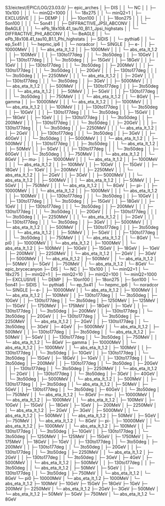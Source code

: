S3/eictest/EPIC/LOG/23.03.0/
├─ epic_arches
│  ├─ DIS
│  │  └─ NC
│  │     ├─ 10x100
│  │     │  └─ minQ2=1000
│  │     └─ 18x275
│  │        └─ minQ2=1
│  ├─ EXCLUSIVE
│  │  ├─ DEMP
│  │  │  ├─ 10on100
│  │  │  ├─ 18on275
│  │  │  ├─ 5on100
│  │  │  └─ 5on41
│  │  ├─ DIFFRACTIVE_JPSI_ABCONV
│  │  │  └─ BeAGLE
│  │  │     └─ ePb_18x108.41_tau10_B1.1_Jpsi_highstats
│  │  └─ DIFFRACTIVE_PHI_ABCONV
│  │     └─ BeAGLE
│  │        └─ ePb_18x108.41_tau10_B1.1_Phi_highstats
│  ├─ SIDIS
│  │  └─ pythia6
│  │     └─ ep_5x41
│  │        └─ hepmc_ip6
│  │           └─ noradcor
│  └─ SINGLE
│     ├─ e-
│     │  ├─ 10000MeV
│     │  │  └─ abs_eta_lt_1.2
│     │  ├─ 1000MeV
│     │  │  └─ abs_eta_lt_1.2
│     │  ├─ 100MeV
│     │  │  ├─ 130to177deg
│     │  │  └─ 3to50deg
│     │  ├─ 10GeV
│     │  │  ├─ 130to177deg
│     │  │  └─ 3to50deg
│     │  ├─ 15GeV
│     │  ├─ 18GeV
│     │  ├─ 1GeV
│     │  │  ├─ 130to177deg
│     │  │  └─ 3to50deg
│     │  ├─ 200MeV
│     │  │  ├─ 130to177deg
│     │  │  └─ 3to50deg
│     │  ├─ 20GeV
│     │  │  ├─ 130to177deg
│     │  │  └─ 3to50deg
│     │  ├─ 2250MeV
│     │  │  └─ abs_eta_lt_1.2
│     │  ├─ 2GeV
│     │  │  ├─ 130to177deg
│     │  │  └─ 3to50deg
│     │  ├─ 3GeV
│     │  ├─ 5000MeV
│     │  │  └─ abs_eta_lt_1.2
│     │  ├─ 500MeV
│     │  │  ├─ 130to177deg
│     │  │  ├─ 3to50deg
│     │  │  └─ abs_eta_lt_1.2
│     │  ├─ 50MeV
│     │  ├─ 5GeV
│     │  │  ├─ 130to177deg
│     │  │  └─ 3to50deg
│     │  ├─ 750MeV
│     │  │  └─ abs_eta_lt_1.2
│     │  └─ 8GeV
│     ├─ gamma
│     │  ├─ 10000MeV
│     │  │  └─ abs_eta_lt_1.2
│     │  ├─ 1000MeV
│     │  │  └─ abs_eta_lt_1.2
│     │  ├─ 100MeV
│     │  │  ├─ 130to177deg
│     │  │  └─ 3to50deg
│     │  ├─ 10GeV
│     │  │  ├─ 130to177deg
│     │  │  └─ 3to50deg
│     │  ├─ 15GeV
│     │  ├─ 18GeV
│     │  ├─ 1GeV
│     │  │  ├─ 130to177deg
│     │  │  └─ 3to50deg
│     │  ├─ 200MeV
│     │  │  ├─ 130to177deg
│     │  │  └─ 3to50deg
│     │  ├─ 20GeV
│     │  │  ├─ 130to177deg
│     │  │  └─ 3to50deg
│     │  ├─ 2250MeV
│     │  │  └─ abs_eta_lt_1.2
│     │  ├─ 2GeV
│     │  │  ├─ 130to177deg
│     │  │  └─ 3to50deg
│     │  ├─ 3GeV
│     │  ├─ 40GeV
│     │  │  └─ 3to50deg
│     │  ├─ 5000MeV
│     │  │  └─ abs_eta_lt_1.2
│     │  ├─ 500MeV
│     │  │  ├─ 130to177deg
│     │  │  ├─ 3to50deg
│     │  │  └─ abs_eta_lt_1.2
│     │  ├─ 50MeV
│     │  ├─ 5GeV
│     │  │  ├─ 130to177deg
│     │  │  └─ 3to50deg
│     │  ├─ 60GeV
│     │  │  └─ 3to50deg
│     │  ├─ 750MeV
│     │  │  └─ abs_eta_lt_1.2
│     │  └─ 8GeV
│     ├─ mu-
│     │  ├─ 10000MeV
│     │  │  └─ abs_eta_lt_1.2
│     │  ├─ 1000MeV
│     │  │  └─ abs_eta_lt_1.2
│     │  ├─ 100MeV
│     │  ├─ 10GeV
│     │  ├─ 15GeV
│     │  ├─ 18GeV
│     │  ├─ 1GeV
│     │  ├─ 200MeV
│     │  ├─ 2250MeV
│     │  │  └─ abs_eta_lt_1.2
│     │  ├─ 2GeV
│     │  ├─ 3GeV
│     │  ├─ 5000MeV
│     │  │  └─ abs_eta_lt_1.2
│     │  ├─ 500MeV
│     │  │  └─ abs_eta_lt_1.2
│     │  ├─ 50MeV
│     │  ├─ 5GeV
│     │  ├─ 750MeV
│     │  │  └─ abs_eta_lt_1.2
│     │  └─ 8GeV
│     ├─ pi-
│     │  ├─ 10000MeV
│     │  │  └─ abs_eta_lt_1.2
│     │  ├─ 1000MeV
│     │  │  └─ abs_eta_lt_1.2
│     │  ├─ 100MeV
│     │  │  ├─ 130to177deg
│     │  │  └─ 3to50deg
│     │  ├─ 10GeV
│     │  │  ├─ 130to177deg
│     │  │  └─ 3to50deg
│     │  ├─ 15GeV
│     │  ├─ 18GeV
│     │  ├─ 1GeV
│     │  │  ├─ 130to177deg
│     │  │  └─ 3to50deg
│     │  ├─ 200MeV
│     │  │  ├─ 130to177deg
│     │  │  └─ 3to50deg
│     │  ├─ 20GeV
│     │  │  ├─ 130to177deg
│     │  │  └─ 3to50deg
│     │  ├─ 2250MeV
│     │  │  └─ abs_eta_lt_1.2
│     │  ├─ 2GeV
│     │  │  ├─ 130to177deg
│     │  │  └─ 3to50deg
│     │  ├─ 3GeV
│     │  ├─ 5000MeV
│     │  │  └─ abs_eta_lt_1.2
│     │  ├─ 500MeV
│     │  │  ├─ 130to177deg
│     │  │  ├─ 3to50deg
│     │  │  └─ abs_eta_lt_1.2
│     │  ├─ 50MeV
│     │  ├─ 5GeV
│     │  │  ├─ 130to177deg
│     │  │  └─ 3to50deg
│     │  ├─ 750MeV
│     │  │  └─ abs_eta_lt_1.2
│     │  └─ 8GeV
│     └─ pi0
│        ├─ 10000MeV
│        │  └─ abs_eta_lt_1.2
│        ├─ 1000MeV
│        │  └─ abs_eta_lt_1.2
│        ├─ 100MeV
│        ├─ 10GeV
│        ├─ 15GeV
│        ├─ 18GeV
│        ├─ 1GeV
│        ├─ 200MeV
│        ├─ 2250MeV
│        │  └─ abs_eta_lt_1.2
│        ├─ 2GeV
│        ├─ 3GeV
│        ├─ 5000MeV
│        │  └─ abs_eta_lt_1.2
│        ├─ 500MeV
│        │  └─ abs_eta_lt_1.2
│        ├─ 50MeV
│        ├─ 5GeV
│        ├─ 750MeV
│        │  └─ abs_eta_lt_1.2
│        └─ 8GeV
└─ epic_brycecanyon
   ├─ DIS
   │  └─ NC
   │     ├─ 10x100
   │     │  └─ minQ2=1
   │     └─ 18x275
   │        ├─ minQ2=1
   │        ├─ minQ2=10
   │        ├─ minQ2=100
   │        └─ minQ2=1000
   ├─ EXCLUSIVE
   │  └─ DEMP
   │     ├─ 10on100
   │     ├─ 18on275
   │     ├─ 5on100
   │     └─ 5on41
   ├─ SIDIS
   │  └─ pythia6
   │     └─ ep_5x41
   │        └─ hepmc_ip6
   │           └─ noradcor
   └─ SINGLE
      ├─ e-
      │  ├─ 10000MeV
      │  │  └─ abs_eta_lt_1.2
      │  ├─ 1000MeV
      │  │  └─ abs_eta_lt_1.2
      │  ├─ 100MeV
      │  │  ├─ 130to177deg
      │  │  └─ 3to50deg
      │  ├─ 10GeV
      │  │  ├─ 130to177deg
      │  │  └─ 3to50deg
      │  ├─ 1250MeV
      │  ├─ 125MeV
      │  ├─ 15GeV
      │  ├─ 1750MeV
      │  ├─ 175MeV
      │  ├─ 18GeV
      │  ├─ 1GeV
      │  │  ├─ 130to177deg
      │  │  └─ 3to50deg
      │  ├─ 200MeV
      │  │  ├─ 130to177deg
      │  │  └─ 3to50deg
      │  ├─ 20GeV
      │  │  ├─ 130to177deg
      │  │  └─ 3to50deg
      │  ├─ 2250MeV
      │  │  └─ abs_eta_lt_1.2
      │  ├─ 2GeV
      │  │  ├─ 130to177deg
      │  │  └─ 3to50deg
      │  ├─ 3GeV
      │  ├─ 4GeV
      │  ├─ 5000MeV
      │  │  └─ abs_eta_lt_1.2
      │  ├─ 500MeV
      │  │  ├─ 130to177deg
      │  │  ├─ 3to50deg
      │  │  └─ abs_eta_lt_1.2
      │  ├─ 50MeV
      │  ├─ 5GeV
      │  │  ├─ 130to177deg
      │  │  └─ 3to50deg
      │  ├─ 750MeV
      │  │  └─ abs_eta_lt_1.2
      │  └─ 8GeV
      ├─ gamma
      │  ├─ 10000MeV
      │  │  └─ abs_eta_lt_1.2
      │  ├─ 1000MeV
      │  │  └─ abs_eta_lt_1.2
      │  ├─ 100MeV
      │  │  ├─ 130to177deg
      │  │  └─ 3to50deg
      │  ├─ 10GeV
      │  │  ├─ 130to177deg
      │  │  └─ 3to50deg
      │  ├─ 15GeV
      │  ├─ 18GeV
      │  ├─ 1GeV
      │  │  ├─ 130to177deg
      │  │  └─ 3to50deg
      │  ├─ 200MeV
      │  │  ├─ 130to177deg
      │  │  └─ 3to50deg
      │  ├─ 20GeV
      │  │  ├─ 130to177deg
      │  │  └─ 3to50deg
      │  ├─ 2250MeV
      │  │  └─ abs_eta_lt_1.2
      │  ├─ 2GeV
      │  │  ├─ 130to177deg
      │  │  └─ 3to50deg
      │  ├─ 3GeV
      │  ├─ 40GeV
      │  │  └─ 3to50deg
      │  ├─ 5000MeV
      │  │  └─ abs_eta_lt_1.2
      │  ├─ 500MeV
      │  │  ├─ 130to177deg
      │  │  ├─ 3to50deg
      │  │  └─ abs_eta_lt_1.2
      │  ├─ 50MeV
      │  ├─ 5GeV
      │  │  ├─ 130to177deg
      │  │  └─ 3to50deg
      │  ├─ 60GeV
      │  │  └─ 3to50deg
      │  ├─ 750MeV
      │  │  └─ abs_eta_lt_1.2
      │  └─ 8GeV
      ├─ mu-
      │  ├─ 10000MeV
      │  │  └─ abs_eta_lt_1.2
      │  ├─ 1000MeV
      │  │  └─ abs_eta_lt_1.2
      │  ├─ 100MeV
      │  ├─ 10GeV
      │  ├─ 15GeV
      │  ├─ 18GeV
      │  ├─ 1GeV
      │  ├─ 200MeV
      │  ├─ 2250MeV
      │  │  └─ abs_eta_lt_1.2
      │  ├─ 2GeV
      │  ├─ 3GeV
      │  ├─ 5000MeV
      │  │  └─ abs_eta_lt_1.2
      │  ├─ 500MeV
      │  │  └─ abs_eta_lt_1.2
      │  ├─ 50MeV
      │  ├─ 5GeV
      │  ├─ 750MeV
      │  │  └─ abs_eta_lt_1.2
      │  └─ 8GeV
      ├─ pi-
      │  ├─ 10000MeV
      │  │  └─ abs_eta_lt_1.2
      │  ├─ 1000MeV
      │  │  └─ abs_eta_lt_1.2
      │  ├─ 100MeV
      │  │  ├─ 130to177deg
      │  │  └─ 3to50deg
      │  ├─ 10GeV
      │  │  ├─ 130to177deg
      │  │  └─ 3to50deg
      │  ├─ 1250MeV
      │  ├─ 125MeV
      │  ├─ 15GeV
      │  ├─ 1750MeV
      │  ├─ 175MeV
      │  ├─ 18GeV
      │  ├─ 1GeV
      │  │  ├─ 130to177deg
      │  │  └─ 3to50deg
      │  ├─ 200MeV
      │  │  ├─ 130to177deg
      │  │  └─ 3to50deg
      │  ├─ 20GeV
      │  │  ├─ 130to177deg
      │  │  └─ 3to50deg
      │  ├─ 2250MeV
      │  │  └─ abs_eta_lt_1.2
      │  ├─ 2GeV
      │  │  ├─ 130to177deg
      │  │  └─ 3to50deg
      │  ├─ 3GeV
      │  ├─ 4GeV
      │  ├─ 5000MeV
      │  │  └─ abs_eta_lt_1.2
      │  ├─ 500MeV
      │  │  ├─ 130to177deg
      │  │  ├─ 3to50deg
      │  │  └─ abs_eta_lt_1.2
      │  ├─ 50MeV
      │  ├─ 5GeV
      │  │  ├─ 130to177deg
      │  │  └─ 3to50deg
      │  ├─ 750MeV
      │  │  └─ abs_eta_lt_1.2
      │  └─ 8GeV
      └─ pi0
         ├─ 10000MeV
         │  └─ abs_eta_lt_1.2
         ├─ 1000MeV
         │  └─ abs_eta_lt_1.2
         ├─ 100MeV
         ├─ 10GeV
         ├─ 15GeV
         ├─ 18GeV
         ├─ 1GeV
         ├─ 200MeV
         ├─ 2250MeV
         │  └─ abs_eta_lt_1.2
         ├─ 2GeV
         ├─ 3GeV
         ├─ 500MeV
         │  └─ abs_eta_lt_1.2
         ├─ 50MeV
         ├─ 5GeV
         ├─ 750MeV
         │  └─ abs_eta_lt_1.2
         └─ 8GeV
